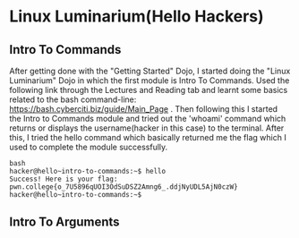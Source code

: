 # Linux Luminarium(Hello Hackers)
## Intro To Commands
After getting done with the "Getting Started" Dojo, I started doing the "Linux Luminarium" Dojo in which the first module is Intro To Commands. Used the following link through the Lectures and Reading tab and learnt some basics related to the bash command-line:
https://bash.cyberciti.biz/guide/Main_Page . Then following this I started the Intro to Commands module and tried out the 'whoami' command which returns or displays the username(hacker in this case) to the terminal.
After this, I tried the hello command which basically returned me the flag which I used to complete the module successfully.
~~~
bash
hacker@hello~intro-to-commands:~$ hello
Success! Here is your flag:
pwn.college{o_7U5896qUOI3OdSuDSZ2Amng6_.ddjNyUDL5AjN0czW}
hacker@hello~intro-to-commands:~$
~~~

## Intro To Arguments


